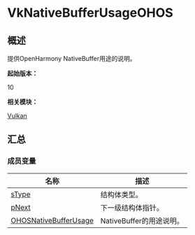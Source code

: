 # VkNativeBufferUsageOHOS


## 概述

提供OpenHarmony NativeBuffer用途的说明。

**起始版本：**

10

**相关模块：**

[Vulkan](_vulkan.md)


## 汇总


### 成员变量

| 名称 | 描述 |
| -------- | -------- |
| [sType](_vulkan.md#stype-27) | 结构体类型。 |
| [pNext](_vulkan.md#pnext-27) | 下一级结构体指针。 |
| [OHOSNativeBufferUsage](_vulkan.md#ohosnativebufferusage) | NativeBuffer的用途说明。 |
